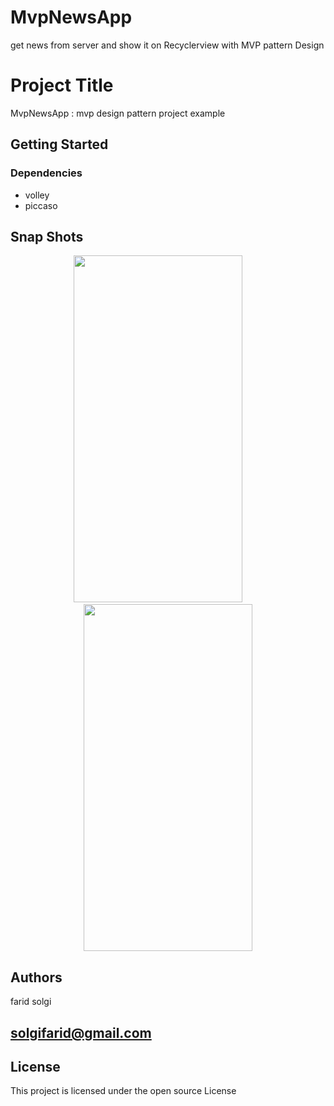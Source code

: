 # MvpNewsApp
get news from server and show it on Recyclerview  with MVP pattern Design
# Project Title
MvpNewsApp : mvp design pattern project example


## Getting Started

### Dependencies

* volley
* piccaso

## Snap Shots

<p align="center">
<img src="https://github.com/faridsolgi/MvpNewsApp/blob/master/img/Screenshot_20210722_020313.png" width="270" height="555" />
 &nbsp; &nbsp; &nbsp; &nbsp;
<img src="https://github.com/faridsolgi/MvpNewsApp/blob/master/img/Screenshot_20210722_020323.png" width="270" height="555" />
</p>
  

## Authors
farid solgi 
## solgifarid@gmail.com

## License

This project is licensed under the open source License 
